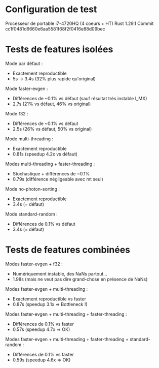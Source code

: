 # Configuration de test

Processeur de portable i7-4720HQ (4 coeurs + HT)
Rust 1.29.1
Commit cc1f0481d6660e6aa5581f68f2f0416e88d09bec


# Tests de features isolées

Mode par défaut :
- Exactement reproductible
- 5s -> 3.4s (32% plus rapide qu'original)

Mode faster-evgen :
- Différences de ~0.1% vs défaut (sauf résultat très instable I_MX)
- 2.7s (21% vs défaut, 46% vs original)

Mode f32 :
- Différences de ~0.1% vs défaut
- 2.5s (26% vs défaut, 50% vs original)

Mode multi-threading :
- Exactement reproductible
- 0.81s (speedup 4.2x vs défaut)

Modes multi-threading + faster-threading :
- Stochastique + différences de ~0.1%
- 0.79s (différence négligeable avec mt seul)

Mode no-photon-sorting :
- Exactement reproductible
- 3.4s (= défaut)

Mode standard-random :
- Différences de 0.1% vs défaut
- 3.4s (= défaut)


# Tests de features combinées

Modes faster-evgen + f32 :
- Numériquement instable, des NaNs partout...
- 1.98s (mais ne veut pas dire grand-chose en présence de NaNs)

Modes faster-evgen + multi-threading :
- Exactement reproductible vs faster
- 0.87s (speedup 3.1x => Bottleneck !)

Modes faster-evgen + multi-threading + faster-threading :
- Différences de 0.1% vs faster
- 0.57s (speedup 4.7x => OK)

Modes faster-evgen + multi-threading + faster-threading + standard-random :
- Différences de 0.1% vs faster
- 0.59s (speedup 4.6x => OK)